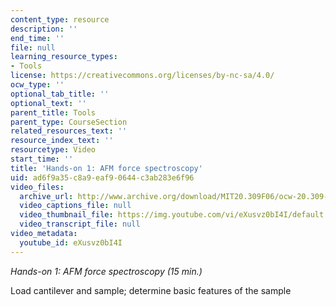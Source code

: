 ```yaml
---
content_type: resource
description: ''
end_time: ''
file: null
learning_resource_types:
- Tools
license: https://creativecommons.org/licenses/by-nc-sa/4.0/
ocw_type: ''
optional_tab_title: ''
optional_text: ''
parent_title: Tools
parent_type: CourseSection
related_resources_text: ''
resource_index_text: ''
resourcetype: Video
start_time: ''
title: 'Hands-on 1: AFM force spectroscopy'
uid: ad6f9a35-c8a9-eaf9-0644-c3ab283e6f96
video_files:
  archive_url: http://www.archive.org/download/MIT20.309F06/ocw-20.309-2007-07-11-hands-on_300k.mp4
  video_captions_file: null
  video_thumbnail_file: https://img.youtube.com/vi/eXusvz0bI4I/default.jpg
  video_transcript_file: null
video_metadata:
  youtube_id: eXusvz0bI4I
---
```


_Hands-on 1: AFM force spectroscopy (15 min.)_

Load cantilever and sample; determine basic features of the sample

